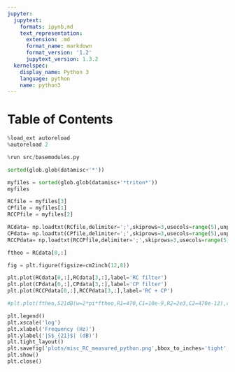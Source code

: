 ```yaml
---
jupyter:
  jupytext:
    formats: ipynb,md
    text_representation:
      extension: .md
      format_name: markdown
      format_version: '1.2'
      jupytext_version: 1.3.2
  kernelspec:
    display_name: Python 3
    language: python
    name: python3
---
```


<!-- #region toc=true -->
<h1>Table of Contents<span class="tocSkip"></span></h1>
<div class="toc"><ul class="toc-item"></ul></div>
<!-- #endregion -->

```python
%load_ext autoreload
%autoreload 2
```

```python
%run src/basemodules.py
```

```python
sorted(glob.glob(datamisc+'*'))
```

```python
myfiles = sorted(glob.glob(datamisc+'*triton*'))
myfiles
```

```python
RCfile = myfiles[3]
CPfile = myfiles[1]
RCCPfile = myfiles[2]
```

```python
RCdata= np.loadtxt(RCfile,delimiter=';',skiprows=3,usecols=range(5),unpack=True)
CPdata= np.loadtxt(CPfile,delimiter=';',skiprows=3,usecols=range(5),unpack=True)
RCCPdata= np.loadtxt(RCCPfile,delimiter=';',skiprows=3,usecols=range(5),unpack=True)
```

```python
ftheo = RCdata[0,:]
```

```python
fig = plt.figure(figsize=cm2inch(12,8))

plt.plot(RCdata[0,:],RCdata[3,:],label='RC filter')
plt.plot(CPdata[0,:],CPdata[3,:],label='CP filter')
plt.plot(RCCPdata[0,:],RCCPdata[3,:],label='RC + CP')

#plt.plot(ftheo,S21dB(w=2*pi*ftheo,R1=470,C1=10e-9,R2=2e3,C2=470e-12),c='k',ls='--',label='theo')

plt.legend()
plt.xscale('log')
plt.xlabel('Frequency (Hz)')
plt.ylabel('|S$_{21}$| (dB)')
plt.tight_layout()
plt.savefig('plots/misc_RC_measured_python.png',bbox_to_inches='tight',dpi=1000)
plt.show()
plt.close()
```

```python

```
